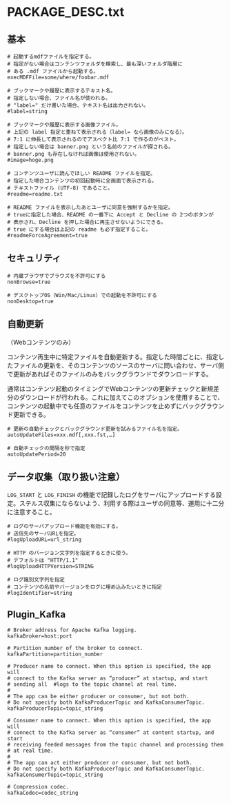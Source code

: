 # PACKAGE_DESC.txt

## 基本

```text
# 起動するmdfファイルを指定する。
# 指定がない場合はコンテンツフォルダを検索し、最も深いフォルダ階層に
# ある .mdf ファイルから起動する。
execMDFFile=some/where/foobar.mdf

# ブックマークや履歴に表示するテキスト名。
# 指定しない場合、ファイル名が使われる。
# "label=" だけ書いた場合、テキスト名は出力されない。
#label=string

# ブックマークや履歴に表示する画像ファイル。
# 上記の label 指定と重ねて表示される（label= なら画像のみになる）。
# 7:1 に伸長して表示されるのでアスペクト比 7:1 で作るのがベスト。
# 指定しない場合は banner.png という名前のファイルが探される。
# banner.png も存在しなければ画像は使用されない。
#image=hoge.png

# コンテンツユーザに読んでほしい README ファイルを指定。
# 指定した場合コンテンツの初回起動時に全画面で表示される。
# テキストファイル (UTF-8) であること。
#readme=readme.txt

# README ファイルを表示したあとユーザに同意を強制するかを指定。
# trueに指定した場合、README の一番下に Accept と Decline の 2つのボタンが
# 表示され、Decline を押した場合に再生させないようにできる。
# true にする場合は上記の readme も必ず指定すること。
#readmeForceAgreement=true
```

## セキュリティ

```text
# 内蔵ブラウザでブラウズを不許可にする
nonBrowse=true

# デスクトップOS（Win/Mac/Linux）での起動を不許可にする
nonDesktop=true
```

## 自動更新

（Webコンテンツのみ）

コンテンツ再生中に特定ファイルを自動更新する。指定した時間ごとに、指定したファイルの更新を、そのコンテンツのソースのサーバに問い合わせ、サーバ側で更新があればそのファイルのみをバックグラウンドでダウンロードする。

通常はコンテンツ起動のタイミングでWebコンテンツの更新チェックと新規差分のダウンロードが行われる。これに加えてこのオプションを使用することで、コンテンツの起動中でも任意のファイルをコンテンツを止めずにバックグラウンド更新できる。

```text
# 更新の自動チェックとバックグラウンド更新を試みるファイル名を指定。
autoUpdateFiles=xxx.mdf[,xxx.fst,…]

# 自動チェックの間隔を秒で指定
autoUpdatePeriod=20
```

## データ収集（取り扱い注意）

`LOG_START` と `LOG_FINISH` の機能で記録したログをサーバにアップロードする設定。ステルス収集にならないよう、利用する際はユーザの同意等、運用に十二分に注意すること。

```text
# ログのサーバアップロード機能を有効にする。
# 送信先のサーバURLを指定。
#logUploadURL=url_string

# HTTP のバージョン文字列を指定するときに使う。
# デフォルトは "HTTP/1.1"
#logUploadHTTPVersion=STRING

# ログ識別文字列を指定
# コンテンツの名前やバージョンをログに埋め込みたいときに指定
#logIdentifier=string
```

## Plugin_Kafka

```text
# Broker address for Apache Kafka logging.
kafkaBroker=host:port

# Partition number of the broker to connect.
kafkaPartition=partition_number

# Producer name to connect. When this option is specified, the app will
# connect to the Kafka server as “producer” at startup, and start
# sending all  #logs to the topic channel at real time.
#
# The app can be either producer or consumer, but not both.
# Do not specify both KafkaProducerTopic and KafkaConsumerTopic.
kafkaProducerTopic=topic_string

# Consumer name to connect. When this option is specified, the app will
# connect to the Kafka server as “consumer” at content startup, and start
# receiving feeded messages from the topic channel and processing them
# at real time.
#
# The app can act either producer or consumer, but not both.
# Do not specify both KafkaProducerTopic and KafkaConsumerTopic.
kafkaConsumerTopic=topic_string

# Compression codec.
kafkaCodec=codec_string
```
